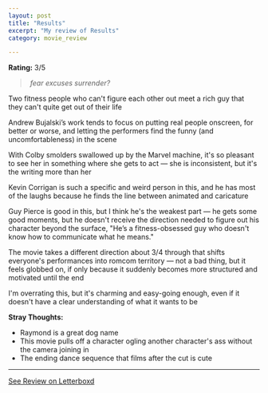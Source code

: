 ```yaml
---
layout: post
title: "Results"
excerpt: "My review of Results"
category: movie_review

---
```


**Rating:** 3/5

<blockquote><i> fear excuses surrender? </i></blockquote>Two fitness people who can't figure each other out meet a rich guy that they can't quite get out of their life

Andrew Bujalski’s work tends to focus on putting real people onscreen, for better or worse, and letting the performers find the funny (and uncomfortableness) in the scene

With Colby smolders swallowed up by the Marvel machine, it's so pleasant to see her in something where she gets to act — she is inconsistent, but it's the writing more than her

Kevin Corrigan is such a specific and weird person in this, and he has most of the laughs because he finds the line between animated and caricature

Guy Pierce is good in this, but I think he's the weakest part — he gets some good moments, but he doesn't receive the direction needed to figure out his character beyond the surface, "He’s a fitness-obsessed guy who doesn't know how to communicate what he means."

The movie takes a different direction about 3/4 through that shifts everyone's performances into romcom territory — not a bad thing, but it feels globbed on, if only because it suddenly becomes more structured and motivated until the end

I'm overrating this, but it's charming and easy-going enough, even if it doesn't have a clear understanding of what it wants to be

<b>Stray Thoughts:</b>
* Raymond is a great dog name
* This movie pulls off a character ogling another character's ass without the camera joining in
* The ending dance sequence that films after the cut is cute

<hr>

[See Review on Letterboxd](https://boxd.it/4RRf1t)
